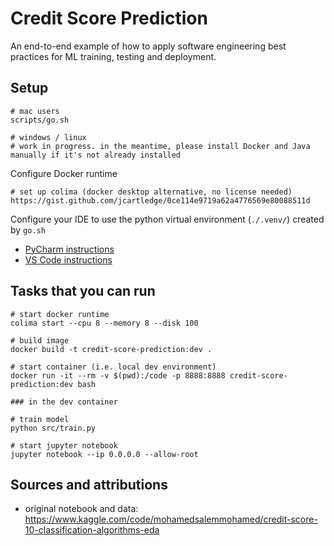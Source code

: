 # Credit Score Prediction

An end-to-end example of how to apply software engineering best practices for ML training, testing and deployment.

## Setup

```shell script
# mac users
scripts/go.sh

# windows / linux
# work in progress. in the meantime, please install Docker and Java manually if it's not already installed
```

Configure Docker runtime
```shell
# set up colima (docker desktop alternative, no license needed)
https://gist.github.com/jcartledge/0ce114e9719a62a4776569e80088511d
```

Configure your IDE to use the python virtual environment (`./.venv/`) created by `go.sh` 
- [PyCharm instructions](https://www.jetbrains.com/help/pycharm/creating-virtual-environment.html#existing-environment)
- [VS Code instructions](https://code.visualstudio.com/docs/python/environments)

## Tasks that you can run

```shell script
# start docker runtime
colima start --cpu 8 --memory 8 --disk 100

# build image
docker build -t credit-score-prediction:dev .

# start container (i.e. local dev environment)
docker run -it --rm -v $(pwd):/code -p 8888:8888 credit-score-prediction:dev bash

### in the dev container

# train model
python src/train.py 

# start jupyter notebook
jupyter notebook --ip 0.0.0.0 --allow-root
```

## Sources and attributions

- original notebook and data: https://www.kaggle.com/code/mohamedsalemmohamed/credit-score-10-classification-algorithms-eda
